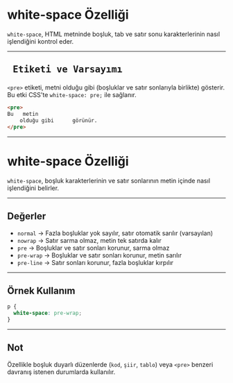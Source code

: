 # white-space Özelliği

`white-space`, HTML metninde boşluk, tab ve satır sonu karakterlerinin nasıl işlendiğini kontrol eder.

---

## <pre> Etiketi ve Varsayımı

`<pre>` etiketi, metni olduğu gibi (boşluklar ve satır sonlarıyla birlikte) gösterir. Bu etki CSS'te `white-space: pre;` ile sağlanır.

```html
<pre>
Bu   metin   
    olduğu gibi      görünür.
</pre>
```

---

# white-space Özelliği

`white-space`, boşluk karakterlerinin ve satır sonlarının metin içinde nasıl işlendiğini belirler.

---

## Değerler

- `normal` → Fazla boşluklar yok sayılır, satır otomatik sarılır (varsayılan)
- `nowrap` → Satır sarma olmaz, metin tek satırda kalır
- `pre` → Boşluklar ve satır sonları korunur, sarma olmaz
- `pre-wrap` → Boşluklar ve satır sonları korunur, metin sarılır
- `pre-line` → Satır sonları korunur, fazla boşluklar kırpılır

---

## Örnek Kullanım

```css
p {
  white-space: pre-wrap;
}
```

---

## Not

Özellikle boşluk duyarlı düzenlerde (`kod`, `şiir`, `tablo`) veya `<pre>` benzeri davranış istenen durumlarda kullanılır.
